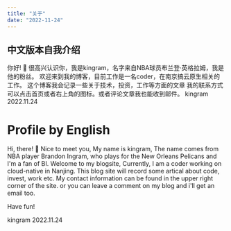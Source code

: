 ```yaml
---
title: "关于"
date: "2022-11-24"
---
```


## 中文版本自我介绍
你好! 👋
很高兴认识你，我是kingram，名字来自NBA球员布兰登·英格拉姆，我是他的粉丝。
欢迎来到我的博客，目前工作是一名coder，在南京搞云原生相关的工作。
这个博客我会记录一些关于技术，投资，工作等方面的文章
我的联系方式可以点击首页或者右上角的图标。或者评论文章我也能收到邮件。
kingram   
2022.11.24


# Profile by English
Hi, there! 👋
Nice to meet you, My name is kingram, The name comes from NBA player Brandon Ingram, who plays for the New Orleans Pelicans and I'm a fan of BI.
Welcome to my blogsite, Currently, I am a coder working on cloud-native in Nanjing. 
This blog site will record some artical about code, invest, work etc.
My contact information can be found in the upper right corner of the site. or you can leave a comment on my blog and i'll get an email too.

Have fun!

kingram
2022.11.24